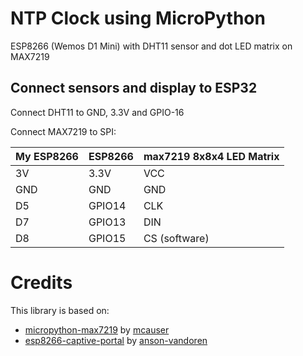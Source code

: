 # NTP Clock using MicroPython  
ESP8266 (Wemos D1 Mini) with DHT11 sensor and dot LED matrix on MAX7219  

## Connect sensors and display to ESP32
Connect DHT11 to GND, 3.3V and GPIO-16  

Connect MAX7219 to SPI:

| My ESP8266  | ESP8266       | max7219 8x8x4 LED Matrix |
| ----------  | ------------- | ------------------------ |
| 3V          | 3.3V          | VCC                      |
| GND         | GND           | GND                      |
| D5          | GPIO14        | CLK                      |
| D7          | GPIO13        | DIN                      |
| D8          | GPIO15        | CS (software)            |

# Credits

This library is based on:
- [micropython-max7219](https://github.com/mcauser/micropython-max7219) by [mcauser](https://github.com/mcauser)
- [esp8266-captive-portal](https://github.com/anson-vandoren/esp8266-captive-portal) by [anson-vandoren](https://github.com/anson-vandoren)